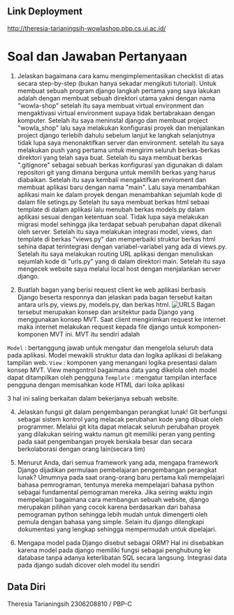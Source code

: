 ## Link Deployment
http://theresia-tarianingsih-wowlashop.pbp.cs.ui.ac.id/

# Soal dan Jawaban Pertanyaan
1. Jelaskan bagaimana cara kamu mengimplementasikan checklist di atas secara step-by-step (bukan hanya sekadar mengikuti tutorial).
Untuk membuat sebuah program django langkah pertama yang saya lakukan adalah dengan membuat sebuah direktori utama yakni dengan nama "wowla-shop" setelah itu saya membuat virtual environment dan mengaktivasi virtual environment supaya tidak bertabrakaan dengan komputer. Setelah itu saya meninstal django dan membuat project "wowla_shop" lalu saya melakukan konfigurasi proyek dan menjalankan project django terlebih dahulu sebelum lanjut ke langkah selanjutnya tidak lupa saya menonaktifkan server dan environment. setelah itu saya melakukan push yang pertama untuk mengirim seluruh berkas-berkas direktori yang telah saya buat. Setelah itu saya membuat berkas ".gitignore" sebagai sebuah berkas konfigurasi yan digunakan di dalam repositori git yang dimana berguna untuk memilih berkas yang harus diabaikan. Setelah itu saya kembali mengaktifkan enviroment dan membuat aplikasi baru dengan nama "main". Lalu saya menambahkan aplikasi main ke dalam proyek dengan menambahkan sejumlah kode di dalam file setings.py Setelah itu saya membuat berkas html sebaai template di dalam aplikasi lalu menubah berkas models.py dalam aplikasi sesuai dengan ketentuan soal. Tidak lupa saya melakukan migrasi model sehingga jika terdapat sebuah perubahan dapat dikenali oleh server. Setelah itu saya melakukan integrasi model, views, dan template di berkas "views.py" dan memperbaiki struktur berkas html sehina dapat terintegrasi dengan variabel-variabel yang ada di views.py. Setelah itu saya melakukan routing URL aplikasi dengan menuliskan sejumlah kode di "urls.py" yang di dalam direktori main. Setelah itu saya mengecek website saya melalui local host dengan menjalankan server django.

2. Buatlah bagan yang berisi request client ke web aplikasi berbasis Django beserta responnya dan jelaskan pada bagan tersebut kaitan antara urls.py, views.py, models.py, dan berkas html.
![URLS](https://github.com/user-attachments/assets/e3916544-0229-40f8-8056-80f460583802)
Bagan tersebut merupakan konsep dan arsitektur pada Django yang menggunakan konsep MVT. Saat client mengirimkan request ke internet maka internet melakukan request kepada file django untuk komponen-komponen MVT ini. MVT itu sendiri adalah

```Model```     : bertanggung jawab untuk mengatur dan mengelola seluruh data pada aplikasi. Model mewakili struktur data dan logika aplikasi di belakang tampilan web.
```View```      : komponen yang menangani logika presentasi dalam konsep MVT. View mengontrol bagaimana data yang dikelola oleh model dapat ditampilkan oleh pengguna
```Template```  : mengatur tampilan interface pengguna dengan memisahkan kode HTML dari loika aplikasi

3 hal ini saling berkaitan dalam bekerjanya sebuah website.

4. Jelaskan fungsi git dalam pengembangan perangkat lunak!
Git berfungsi sebagai sistem kontrol yang melacak perubahan kode yang dibuat oleh programmer. Melalui git kita dapat melacak seluruh perubahan proyek yang dilakukan seiring waktu namun git memiliki peran yang penting pada saat pengembangan proyek berskala besar dan secara berkolaborasi dengan orang lain(secara tim)

5. Menurut Anda, dari semua framework yang ada, mengapa framework Django dijadikan permulaan pembelajaran pengembangan perangkat lunak?
Umumnya pada saat orang-orang baru pertama kali mempelajari bahasa pemrograman, tentunya mereka mempelajari bahasa python sebagai fundamental pemograman mereka. Jika seiring waktu ingin mempelajari bagaimana cara membangun sebuah website, django merupakan pilihan yang cocok karena berdasarkan dari bahasa pemograman python sehingga lebih mudah untuk dimengerti oleh pemula dengan bahasa yang simple. Selain itu django dilengkapi dokumentasi yang lengkap sehingga mempermudah untuk dipelajari.

6. Mengapa model pada Django disebut sebagai ORM?
Hal ini disebabkan karena model pada django memiliki fungsi sebagai penghubung ke database tanpa adanya keterlibatan SQL secara langsung. Integrasi data pada django sudah dicover oleh model itu sendiri

## Data Diri
Theresia Tarianingsih
2306208810 / PBP-C
